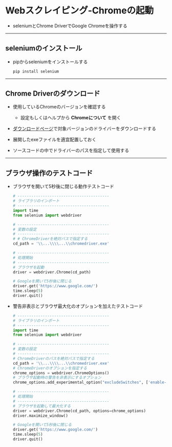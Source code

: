 # Webスクレイピング-Chromeの起動

* seleniumとChrome DriverでGoogle Chromeを操作する

***

## seleniumのインストール

* pipからseleniumをインストールする

  ```cmd
  pip install selenium
  ```

***

## Chrome Driverのダウンロード

* 使用しているChromeのバージョンを確認する

  * 設定もしくはヘルプから __Chromeについて__ を開く

* [ダウンロードページ](https://chromedriver.chromium.org/downloads)で対象バージョンのドライバーをダウンロードする

* 展開したexeファイルを適宜配置しておく

* ソースコードの中でドライバーのパスを指定して使用する

***

## ブラウザ操作のテストコード

* ブラウザを開いて5秒後に閉じる動作テストコード

  ```python
  # ----------------------------------------
  # ライブラリのインポート
  # ----------------------------------------
  import time
  from selenium import webdriver

  # ----------------------------------------
  # 変数の設定
  # ----------------------------------------
  # # ChromeDriverを絶対パスで指定する
  cd_path = '\\...\\\\...\\chromedriver.exe'

  # ----------------------------------------
  # 処理開始
  # ----------------------------------------
  # ブラウザを起動
  driver = webdriver.Chrome(cd_path)

  # Googleを開いて5秒後に閉じる
  driver.get('https://www.google.com/')
  time.sleep(5)
  driver.quit()
  ```

* 警告非表示とブラウザ最大化のオプションを加えたテストコード

  ```python
  # ----------------------------------------
  # ライブラリのインポート
  # ----------------------------------------
  import time
  from selenium import webdriver

  # ----------------------------------------
  # 変数の設定
  # ----------------------------------------
  # ChromeDriverのパスを絶対パスで指定する
  cd_path = '\\...\\\\...\\chromedriver.exe'
  # ChromeDriverのオプションを指定する
  chrome_options = webdriver.ChromeOptions()
  # ブラウザ起動時の警告を非表示にするオプション
  chrome_options.add_experimental_option("excludeSwitches", ['enable-automation'])

  # ----------------------------------------
  # 処理開始
  # ----------------------------------------
  # ブラウザを起動して最大化する
  driver = webdriver.Chrome(cd_path, options=chrome_options)
  driver.maximize_window()

  # Googleを開いて5秒後に閉じる
  driver.get('https://www.google.com/')
  time.sleep(5)
  driver.quit()
  ```
